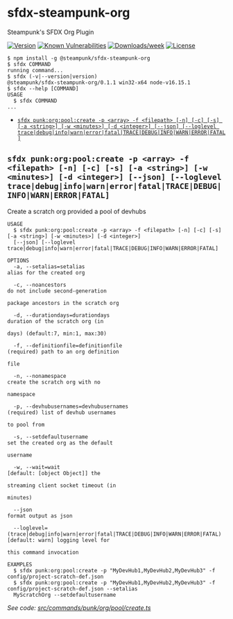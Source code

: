 sfdx-steampunk-org
===================

Steampunk&#39;s SFDX Org Plugin

[![Version](https://img.shields.io/npm/v/@steampunk/sfdx-steampunk-org.svg)](https://www.npmjs.com/package/@steampunk/sfdx-steampunk-org)
[![Known Vulnerabilities](https://snyk.io/test/github/steampunkfoundry/sfdx-steampunk-org/badge.svg)](https://snyk.io/test/github/steampunkfoundry/sfdx-steampunk-org)
[![Downloads/week](https://img.shields.io/npm/dw/@steampunk/sfdx-steampunk-org.svg)](https://www.npmjs.com/package/@steampunk/sfdx-steampunk-org)
[![License](https://img.shields.io/npm/l/@steampunk/sfdx-steampunk-org.svg)](https://www.npmjs.com/package/@steampunk/sfdx-steampunk-org)

<!-- toc -->

<!-- tocstop -->

<!-- install -->
<!-- usage -->
```sh-session
$ npm install -g @steampunk/sfdx-steampunk-org
$ sfdx COMMAND
running command...
$ sfdx (-v|--version|version)
@steampunk/sfdx-steampunk-org/0.1.1 win32-x64 node-v16.15.1
$ sfdx --help [COMMAND]
USAGE
  $ sfdx COMMAND
...
```
<!-- usagestop -->
<!-- commands -->
* [`sfdx punk:org:pool:create -p <array> -f <filepath> [-n] [-c] [-s] [-a <string>] [-w <minutes>] [-d <integer>] [--json] [--loglevel trace|debug|info|warn|error|fatal|TRACE|DEBUG|INFO|WARN|ERROR|FATAL]`](#sfdx-punkorgpoolcreate--p-array--f-filepath--n--c--s--a-string--w-minutes--d-integer---json---loglevel-tracedebuginfowarnerrorfataltracedebuginfowarnerrorfatal)

## `sfdx punk:org:pool:create -p <array> -f <filepath> [-n] [-c] [-s] [-a <string>] [-w <minutes>] [-d <integer>] [--json] [--loglevel trace|debug|info|warn|error|fatal|TRACE|DEBUG|INFO|WARN|ERROR|FATAL]`

Create a scratch org provided a pool of devhubs

```
USAGE
  $ sfdx punk:org:pool:create -p <array> -f <filepath> [-n] [-c] [-s] [-a <string>] [-w <minutes>] [-d <integer>] 
  [--json] [--loglevel trace|debug|info|warn|error|fatal|TRACE|DEBUG|INFO|WARN|ERROR|FATAL]

OPTIONS
  -a, --setalias=setalias                                                           alias for the created org

  -c, --noancestors                                                                 do not include second-generation
                                                                                    package ancestors in the scratch org

  -d, --durationdays=durationdays                                                   duration of the scratch org (in
                                                                                    days) (default:7, min:1, max:30)

  -f, --definitionfile=definitionfile                                               (required) path to an org definition
                                                                                    file

  -n, --nonamespace                                                                 create the scratch org with no
                                                                                    namespace

  -p, --devhubusernames=devhubusernames                                             (required) list of devhub usernames
                                                                                    to pool from

  -s, --setdefaultusername                                                          set the created org as the default
                                                                                    username

  -w, --wait=wait                                                                   [default: [object Object]] the
                                                                                    streaming client socket timeout (in
                                                                                    minutes)

  --json                                                                            format output as json

  --loglevel=(trace|debug|info|warn|error|fatal|TRACE|DEBUG|INFO|WARN|ERROR|FATAL)  [default: warn] logging level for
                                                                                    this command invocation

EXAMPLES
  $ sfdx punk:org:pool:create -p "MyDevHub1,MyDevHub2,MyDevHub3" -f config/project-scratch-def.json
  $ sfdx punk:org:pool:create -p "MyDevHub1,MyDevHub2,MyDevHub3" -f config/project-scratch-def.json --setalias 
  MyScratchOrg --setdefaultusername
```

_See code: [src/commands/punk/org/pool/create.ts](https://github.com/SteampunkFoundry/sfdx-steampunk-org/blob/v0.1.1/src/commands/punk/org/pool/create.ts)_
<!-- commandsstop -->
